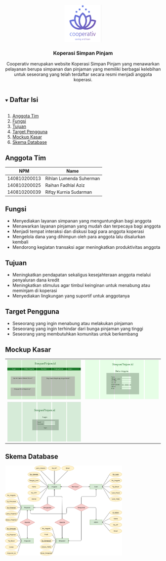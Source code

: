 <!-- Logo Proyek -->
<br />
<p align="center">
  <a href="https://github.com/praktikum-tiunpad-2021/proyek-web-banteng-muda">
    <img src="public/img/logo.png" alt="Logo" width="120" height="120">
  </a>

  <h3 align="center">Koperasi Simpan Pinjam</h3>

  <p align="center">
    Cooperativ merupakan website Koperasi Simpan Pinjam yang menawarkan pelayanan berupa simpanan dan pinjaman yang memiliki berbagai kelebihan untuk seseorang yang telah terdaftar secara resmi menjadi anggota koperasi.
  </p>
</p>

<!-- Daftar Isi -->
<details open="open">
  <summary><h2 style="display: inline-block">Daftar Isi</h2></summary>
  <ol>
    <li><a href="#anggota-tim">Anggota Tim</a></li>
    <li><a href="#fungsi">Fungsi</a></li>
    <li><a href="#tujuan">Tujuan</a></li>
    <li><a href="#target-pengguna">Target Pengguna</a></li>
    <li><a href="#mockup-kasar">Mockup Kasar</a></li>
    <li><a href="#skema-database">Skema Database</a></li>
  </ol>
</details>

<!-- Anggota Tim -->
## Anggota Tim
| NPM           | Name                       |
| ------------- |----------------------------|
| 140810200013  | Rihlan Lumenda Suherman    |
| 140810200025  | Raihan Fadhlal Aziz        |
| 140810200039  | Rifqy Kurnia Sudarman      |

<!-- Fungsi -->
## Fungsi
- Menyediakan layanan simpanan yang menguntungkan bagi anggota
- Menawarkan layanan pinjaman yang mudah dan terpecaya bagi anggota
- Menjadi tempat interaksi dan diskusi bagi para anggota koperasi 
- Mengelola dana yang dihimpun oleh para anggota lalu disalurkan kembali
- Mendorong kegiatan transaksi agar meningkatkan produktivitas anggota
<!-- Tujuan -->
## Tujuan
- Meningkatkan pendapatan sekaligus kesejahteraan anggota melalui penyaluran dana kredit
- Meningkatkan stimulus agar timbul keinginan untuk menabung atau meminjam di koperasi
- Menyediakan lingkungan yang suportif untuk anggotanya

<!-- Target Pengguna -->
## Target Pengguna
- Seseorang yang ingin menabung atau melakukan pinjaman
- Seseorang yang ingin terhindar dari bunga pinjaman yang tinggi
- Seseorang yang membutuhkan komunitas untuk berkembang

<!-- Mockup Kasar -->
## Mockup Kasar
<table>
  <tr>
    <td width="50%" height="50%">
      <img src="/public/img/hal-depan.png"alt="Halaman Depan">
    </td>
    <td width="50%" height="50%">
      <img src="/public/img/hal-daftar.png" alt="Halaman Daftar">
    </td>
  <tr>
  <tr>
    <td width="50%" height="50%">
      <img src="/public/img/hal-login.png" alt="Halaman Login">
    </td>
  <tr>
    
</table>

<!-- Skema Database -->
## Skema Database
<img src="public/img/erd-ksp.png" alt="Skema Database" width="75%" height="75%">
